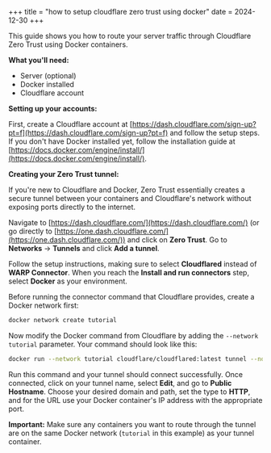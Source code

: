 +++
title = "how to setup cloudflare zero trust using docker"
date = 2024-12-30
+++

This guide shows you how to route your server traffic through Cloudflare Zero Trust using Docker containers.

**What you'll need:**
- Server (optional)  
- Docker installed
- Cloudflare account

**Setting up your accounts:**

First, create a Cloudflare account at [https://dash.cloudflare.com/sign-up?pt=f](https://dash.cloudflare.com/sign-up?pt=f) and follow the setup steps. If you don't have Docker installed yet, follow the installation guide at [https://docs.docker.com/engine/install/](https://docs.docker.com/engine/install/).

**Creating your Zero Trust tunnel:**

If you're new to Cloudflare and Docker, Zero Trust essentially creates a secure tunnel between your containers and Cloudflare's network without exposing ports directly to the internet.

Navigate to [https://dash.cloudflare.com/](https://dash.cloudflare.com/) (or go directly to [https://one.dash.cloudflare.com/](https://one.dash.cloudflare.com/)) and click on **Zero Trust**. Go to **Networks** → **Tunnels** and click **Add a tunnel**.

Follow the setup instructions, making sure to select **Cloudflared** instead of **WARP Connector**. When you reach the **Install and run connectors** step, select **Docker** as your environment.

Before running the connector command that Cloudflare provides, create a Docker network first:

```bash
docker network create tutorial
```

Now modify the Docker command from Cloudflare by adding the `--network tutorial` parameter. Your command should look like this:

```bash
docker run --network tutorial cloudflare/cloudflared:latest tunnel --no-autoupdate run --token secret_token_here
```

Run this command and your tunnel should connect successfully. Once connected, click on your tunnel name, select **Edit**, and go to **Public Hostname**. Choose your desired domain and path, set the type to **HTTP**, and for the URL use your Docker container's IP address with the appropriate port.

**Important:** Make sure any containers you want to route through the tunnel are on the same Docker network (`tutorial` in this example) as your tunnel container.